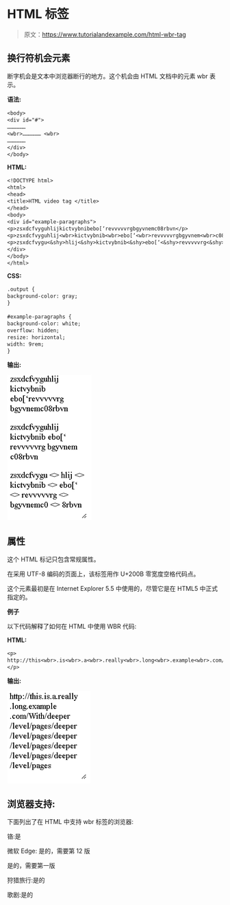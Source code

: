 # HTML <wbr>标签

> 原文：<https://www.tutorialandexample.com/html-wbr-tag>

## 换行符机会元素

断字机会是文本中浏览器断行的地方。这个机会由 HTML 文档中的元素 wbr 表示。

**语法:**

```
<body>
<div id="#">
………………
<wbr>……………… <wbr>
………………
</div>
</body> 
```

**HTML:**

```
<!DOCTYPE html>
<html>
<head>
<title>HTML video tag </title>
</head>
<body>
<div id="example-paragraphs">
<p>zsxdcfvyguhlijkictvybnibebo[‘revvvvvrgbgyvnemc08rbvn</p>
<p>zsxdcfvyguhlij<wbr>kictvybnib<wbr>ebo[‘<wbr>revvvvvrgbgyvnem<wbr>c08rbvn</p>
<p>zsxdcfvygu<&shy>hlij<&shy>kictvybnib<&shy>ebo[‘<&shy>revvvvvrg<&shy>bgyvnemc0<&shy>8rbvn</p>
</div>
</body>
</html>
```

**CSS:**

```
.output {
background-color: gray;
}

#example-paragraphs {
background-color: white;
overflow: hidden;
resize: horizontal;
width: 9rem;
}
```

**输出:**

![HTML wbr Tag](img/672081934a0d901e5cf71a012b35a80e.png)

## 属性

这个 HTML 标记只包含常规属性。

在采用 UTF-8 编码的页面上，该标签用作 U+200B 零宽度空格代码点。

这个元素最初是在 Internet Explorer 5.5 中使用的，尽管它是在 HTML5 中正式指定的。

**例子**

以下代码解释了如何在 HTML 中使用 WBR 代码:

**HTML:**

```
<p>
http://this<wbr>.is<wbr>.a<wbr>.really<wbr>.long<wbr>.example<wbr>.com/With<wbr>/deeper<wbr>/level<wbr>/pages<wbr>/deeper<wbr>/level<wbr>/pages<wbr>/deeper<wbr>/level<wbr>/pages<wbr>/deeper<wbr>/level<wbr>/pages<wbr>/deeper<wbr>/level<wbr>/pages 
</p>
```

**输出:**

![HTML wbr Tag](img/645a80898a447160972bc9a5edd5b97c.png)

## 浏览器支持:

下面列出了在 HTML 中支持 wbr 标签的浏览器:

铬:是

微软 Edge: 是的，需要第 12 版

是的，需要第一版

狩猎旅行:是的

歌剧:是的
